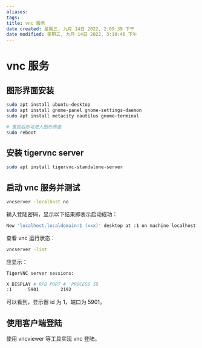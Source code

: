 ```yaml
---
aliases: 
tags: 
title: vnc 服务
date created: 星期三, 九月 14日 2022, 2:09:39 下午
date modified: 星期三, 九月 14日 2022, 3:10:46 下午
---
```


# vnc 服务

## 图形界面安装

```bash
sudo apt install ubuntu-desktop
sudo apt install gnome-panel gnome-settings-daemon
sudo apt install metacity nautilus gnome-terminal

# 重启后即可进入图形界面
sudo reboot
```

## 安装 tigervnc server

```bash
sudo apt install tigervnc-standalone-server
```

## 启动 vnc 服务并测试

```bash
vncserver -localhost no
```

输入登陆密码，显示以下结果即表示启动成功：

```bash
New 'localhost.localdomain:1 (xxx)' desktop at :1 on machine localhost.localdomain
```

查看 vnc 运行状态：

```bash
vncserver -list
```

应显示：

```bash
TigerVNC server sessions:

X DISPLAY #	RFB PORT #	PROCESS ID
:1		5901		2192
```

可以看到，显示器 id 为 1，端口为 5901。

## 使用客户端登陆

使用 vncviewer 等工具实现 vnc 登陆。
